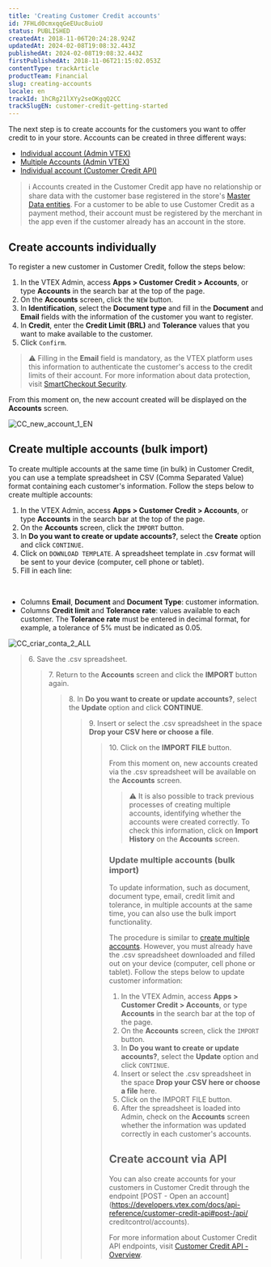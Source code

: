 ```yaml
---
title: 'Creating Customer Credit accounts'
id: 7FHLd0cmxqqGeEUuc8uioU
status: PUBLISHED
createdAt: 2018-11-06T20:24:28.924Z
updatedAt: 2024-02-08T19:08:32.443Z
publishedAt: 2024-02-08T19:08:32.443Z
firstPublishedAt: 2018-11-06T21:15:02.053Z
contentType: trackArticle
productTeam: Financial
slug: creating-accounts
locale: en
trackId: 1hCRg21lXYy2seOKgqQ2CC
trackSlugEN: customer-credit-getting-started
---
```


The next step is to create accounts for the customers you want to offer credit to in your store. Accounts can be created in three different ways:

- [Individual account (Admin VTEX)](#create-accounts-individually)
- [Multiple Accounts (Admin VTEX)](#create-multiple-accounts-bulk-import)
- [Individual account (Customer Credit API)](#criar-conta-via-api)

>ℹ️ Accounts created in the Customer Credit app have no relationship or share data with the customer base registered in the store's [Master Data entities](https://help.vtex.com/en/tutorial/master-data--4otjBnR27u4WUIciQsmkAw#data-entities). For a customer to be able to use Customer Credit as a payment method, their account must be registered by the merchant in the app even if the customer already has an account in the store.

## Create accounts individually

To register a new customer in Customer Credit, follow the steps below:

1. In the VTEX Admin, access __Apps > Customer Credit > Accounts__, or type __Accounts__ in the search bar at the top of the page.
2. On the __Accounts__ screen, click the `NEW` button.
3. In __Identification__, select the __Document type__ and fill in the __Document__ and __Email__ fields with the information of the customer you want to register.
4. In __Credit__, enter the __Credit Limit (BRL)__ and __Tolerance__ values that you want to make available to the customer.
5. Click `Confirm`.

>⚠️ Filling in the **Email** field is mandatory, as the VTEX platform uses this information to authenticate the customer's access to the credit limits of their account. For more information about data protection, visit [SmartCheckout Security](https://help.vtex.com/en/tutorial/smartcheckout-security--3SrJuuhrqwePUg1rp1exfB).

From this moment on, the new account created will be displayed on the __Accounts__ screen.

![CC_new_account_1_EN](https://images.ctfassets.net/alneenqid6w5/5Kpskv3ba4pSvVpPROQQQf/29c36c044a54c156d6dbf4d385da0dee/CC_new_account_1_EN.JPG)

## Create multiple accounts (bulk import)

To create multiple accounts at the same time (in bulk) in Customer Credit, you can use a template spreadsheet in CSV (Comma Separated Value) format containing each customer's information. Follow the steps below to create multiple accounts:

1. In the VTEX Admin, access __Apps > Customer Credit > Accounts__, or type __Accounts__ in the search bar at the top of the page.
2. On the __Accounts__ screen, click the `IMPORT` button.
3. In __Do you want to create or update accounts?__, select the __Create__ option and click `CONTINUE`.
4. Click on `DOWNLOAD TEMPLATE`. A spreadsheet template in .csv format will be sent to your device (computer, cell phone or tablet).
5. Fill in each line:
<br>
<ul>
  <li>Columns <b>Email</b>, <b>Document</b> and <b>Document Type</b>: customer information.</li>
  <li>Columns <b>Credit limit</b> and <b>Tolerance rate</b>: values available to each customer. The <b>Tolerance rate</b> must be entered in decimal format, for example, a tolerance of 5% must be indicated as 0.05.</li>
</ul>

![CC_criar_conta_2_ALL](https://images.ctfassets.net/alneenqid6w5/2KwguLYrq4sasC46xAIUfV/9b504a53cbf5796f78fafc77c5125e22/CC_criar_conta_2_ALL.JPG)

<blockquote><ui>6. Save the .csv spreadsheet.</ui>

<blockquote><ui>7. Return to the <b>Accounts</b> screen and click the <b>IMPORT</b> button again.</ui>

<blockquote><ui>8. In <b>Do you want to create or update accounts?</b>, select the <b>Update</b> option and click <b>CONTINUE</b>.</ui>

<blockquote><ui>9. Insert or select the .csv spreadsheet in the space <b>Drop your CSV here or choose a file</b>.</ui>

<blockquote><ui>10. Click on the <b>IMPORT FILE</b> button.</ui>

From this moment on, new accounts created via the .csv spreadsheet will be available on the __Accounts__ screen.

>⚠️ It is also possible to track previous processes of creating multiple accounts, identifying whether the accounts were created correctly. To check this information, click on **Import History** on the **Accounts** screen.  

### Update multiple accounts (bulk import)

To update information, such as document, document type, email, credit limit and tolerance, in multiple accounts at the same time, you can also use the bulk import functionality.

The procedure is similar to [create multiple accounts](#create-multiple-accounts-bulk-import). However, you must already have the .csv spreadsheet downloaded and filled out on your device (computer, cell phone or tablet). Follow the steps below to update customer information: 

1. In the VTEX Admin, access __Apps > Customer Credit > Accounts__, or type __Accounts__ in the search bar at the top of the page.
2. On the __Accounts__ screen, click the `IMPORT` button.
3. In __Do you want to create or update accounts?__, select the __Update__ option and click `CONTINUE`.
4. Insert or select the .csv spreadsheet in the space __Drop your CSV here or choose a file__ here.
5. Click on the IMPORT FILE button.
6. After the spreadsheet is loaded into Admin, check on the __Accounts__ screen whether the information was updated correctly in each customer's accounts.  

## Create account via API

You can also create accounts for your customers in Customer Credit through the endpoint [POST - Open an account](https://developers.vtex.com/docs/api-reference/customer-credit-api#post-/api/ creditcontrol/accounts).

For more information about Customer Credit API endpoints, visit [Customer Credit API - Overview](https://developers.vtex.com/docs/api-reference/customer-credit-api#overview).  
